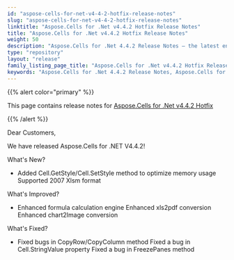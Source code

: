 ```yaml
---
id: "aspose-cells-for-net-v4-4-2-hotfix-release-notes"
slug: "aspose-cells-for-net-v4-4-2-hotfix-release-notes"
linktitle: "Aspose.Cells for .Net v4.4.2 Hotfix Release Notes"
title: "Aspose.Cells for .Net v4.4.2 Hotfix Release Notes"
weight: 50
description: "Aspose.Cells for .Net 4.4.2 Release Notes – the latest enhancements, new features, and fixes."
type: "repository"
layout: "release"
family_listing_page_title: "Aspose.Cells for .Net v4.4.2 Hotfix Release Notes"
keywords: "Aspose.Cells for .Net 4.4.2 Release Notes, Aspose.Cells for .Net 4.4.2 updates and fixes"
---
```


{{% alert color="primary" %}} 

This page contains release notes for [Aspose.Cells for .Net v4.4.2 Hotfix](https://releases.aspose.com/cells/net/new-releases/aspose.cells-for-.net-v4.4.2-hotfix/)

{{% /alert %}} 

Dear Customers, 

We have released Aspose.Cells for .NET V4.4.2! 

What's New? 

- Added Cell.GetStyle/Cell.SetStyle method to optimize memory usage
  Supported 2007 Xlsm format 

What's Improved? 

- Enhanced formula calculation engine
  Enhanced xls2pdf conversion 
  Enhanced chart2Image conversion 

What's Fixed? 

- Fixed bugs in CopyRow/CopyColumn method
  Fixed a bug in Cell.StringValue property 
  Fixed a bug in FreezePanes method 

